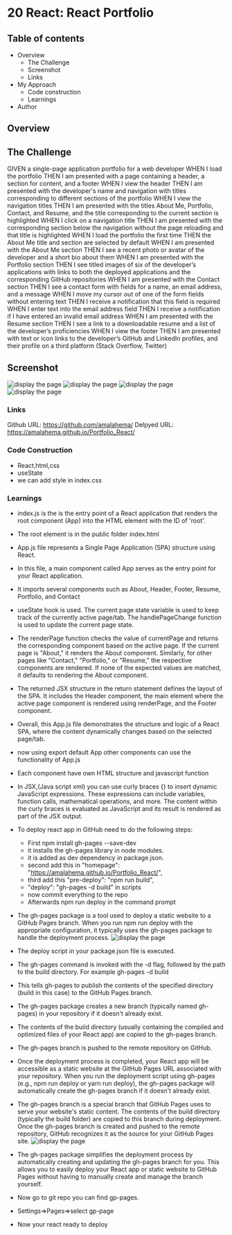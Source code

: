 # 20 React: React Portfolio
## Table of contents
- Overview
    - The Challenge
    - Screenshot
    - Links
- My Approach
    - Code construction
    - Learnings
- Author
## Overview

## The Challenge

GIVEN a single-page application portfolio for a web developer
WHEN I load the portfolio
THEN I am presented with a page containing a header, a section for content, and a footer
WHEN I view the header
THEN I am presented with the developer's name and navigation with titles corresponding to different sections of the portfolio
WHEN I view the navigation titles
THEN I am presented with the titles About Me, Portfolio, Contact, and Resume, and the title corresponding to the current section is highlighted
WHEN I click on a navigation title
THEN I am presented with the corresponding section below the navigation without the page reloading and that title is highlighted
WHEN I load the portfolio the first time
THEN the About Me title and section are selected by default
WHEN I am presented with the About Me section
THEN I see a recent photo or avatar of the developer and a short bio about them
WHEN I am presented with the Portfolio section
THEN I see titled images of six of the developer’s applications with links to both the deployed applications and the corresponding GitHub repositories
WHEN I am presented with the Contact section
THEN I see a contact form with fields for a name, an email address, and a message
WHEN I move my cursor out of one of the form fields without entering text
THEN I receive a notification that this field is required
WHEN I enter text into the email address field
THEN I receive a notification if I have entered an invalid email address
WHEN I am presented with the Resume section
THEN I see a link to a downloadable resume and a list of the developer’s proficiencies
WHEN I view the footer
THEN I am presented with text or icon links to the developer’s GitHub and LinkedIn profiles, and their profile on a third platform (Stack Overflow, Twitter)


## Screenshot
![display the page](./src/Assets/About.PNG)
![display the page](./src/Assets/Portfolio.PNG)
![display the page](./src/Assets/Resume.PNG)
![display the page](./src/Assets/contact.png)



### Links
Github URL:  https://github.com/amalahema/
Delpyed URL: https://amalahema.github.io/Portfolio_React/


### Code Construction
- React,html,css
- useState
- we can add style in index.css

### Learnings
- index.js is the is the entry point of a React application that renders the root component (App) into the HTML element with the ID of 'root'.

- The root element is in the public folder index.html  <div id="root">

- App.js file represents a Single Page Application (SPA) structure using React.

- In this file, a main component called App serves as the entry point for your React application. 

- It imports several components such as About, Header, Footer, Resume, Portfolio, and Contact

- useState hook is used. The current page state variable is used to keep track of the currently active page/tab. The handlePageChange function is used to update the current page state.

- The renderPage function checks the value of currentPage and returns the corresponding component based on the active page. If the current page is "About," it renders the About component. Similarly, for other pages like "Contact," "Portfolio," or "Resume," the respective components are rendered. If none of the expected values are matched, it defaults to rendering the About component.

- The returned JSX structure in the return statement defines the layout of the SPA. It includes the Header component, the main element where the active page component is rendered using renderPage, and the Footer component.

- Overall, this App.js file demonstrates the structure and logic of a React SPA, where the content dynamically changes based on the selected page/tab.

- now using export default App other components can use the functionality of App.js

- Each component have own HTML structure and javascript function

- In JSX,(Java script xml) you can use curly braces {} to insert dynamic JavaScript expressions. These expressions can include variables, function calls, mathematical operations, and more. The content within the curly braces is evaluated as JavaScript and its result is rendered as part of the JSX output.

- To deploy react app in GitHub need to do the following steps:
    - First npm install gh-pages --save-dev
    - it installs the gh-pages library in node modules.
    - it is added as dev dependency in package.json.
    - second add this in  "homepage": "https://amalahema.github.io/Portfolio_React/",
    - third  add this  "pre-deploy": "npm run build",
    - "deploy": "gh-pages -d build" in scripts
    - now commit everything to the repo
    - Afterwards npm run deploy in the command prompt
- The gh-pages package is a tool used to deploy a static website to a GitHub Pages branch. When you run npm run deploy  with the appropriate configuration, it typically uses the gh-pages package to handle the deployment process.
![display the page](./src/Assets/gppage.PNG)

- The deploy script in your package.json file is executed.

- The gh-pages command is invoked with the -d flag, followed by the path to the build directory. For example gh-pages -d build
- This tells gh-pages to publish the contents of the specified directory (build in this case) to the GitHub Pages branch.

- The gh-pages package creates a new branch (typically named gh-pages) in your repository if it doesn't already exist.

- The contents of the build directory (usually containing the compiled and optimized files of your React app) are copied to the gh-pages branch.

- The gh-pages branch is pushed to the remote repository on GitHub.

- Once the deployment process is completed, your React app will be accessible as a static website at the GitHub Pages URL associated with your repository.
When you run the deployment script using gh-pages (e.g., npm run deploy or yarn run deploy), the gh-pages package will automatically create the gh-pages branch if it doesn't already exist.

- The gh-pages branch is a special branch that GitHub Pages uses to serve your website's static content. The contents of the build directory (typically the build folder) are copied to this branch during deployment. Once the gh-pages branch is created and pushed to the remote repository, GitHub recognizes it as the source for your GitHub Pages site.
![display the page](./src/Assets/gp_static_file.PNG)

-  The gh-pages package simplifies the deployment process by automatically creating and updating the gh-pages branch for you. This allows you to easily deploy your React app or static website to GitHub Pages without having to manually create and manage the branch yourself.

- Now go to git repo you can  find gp-pages.

- Settings=>Pages=>select gp-page

- Now your react ready to deploy





